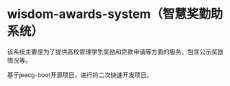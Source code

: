 # wisdom-awards-system（智慧奖勤助系统）

该系统主要是为了提供高校管理学生奖励和贷款申请等方面的服务，包含公示奖励情况等。<br/>

基于jeecg-boot开源项目，进行的二次快速开发项目。

